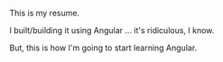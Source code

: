 This is my resume.

I built/building it using Angular ... it's ridiculous, I know.

But, this is how I'm going to start learning Angular. 
